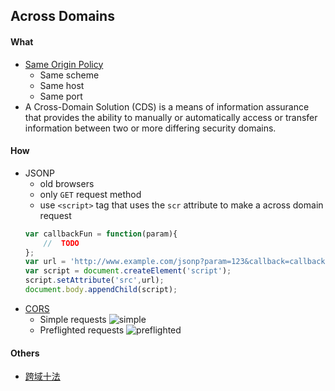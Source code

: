 ## Across Domains

#### What

* [Same Origin Policy](https://www.w3.org/Security/wiki/Same_Origin_Policy)
    * Same scheme
    * Same host
    * Same port
* A Cross-Domain Solution (CDS) is a means of information assurance that provides the ability to manually or automatically access or transfer information between two or more differing security domains.

#### How

* JSONP
    * old browsers
    * only `GET` request method
    * use `<script>` tag that uses the `scr` attribute to make a across domain request
    ```javascript
    var callbackFun = function(param){
        //  TODO
    };
    var url = 'http://www.example.com/jsonp?param=123&callback=callbackFun';
    var script = document.createElement('script');
    script.setAttribute('src',url);
    document.body.appendChild(script);
    ```
* [CORS](https://fetch.spec.whatwg.org/#http-cors-protocol)
    * Simple requests
    ![simple](https://mdn.mozillademos.org/files/14293/simple_req.png)
    * Preflighted requests
    ![preflighted](https://mdn.mozillademos.org/files/14289/prelight.png)

#### Others
* [跨域十法](http://www.cnblogs.com/hustskyking/articles/ten-methods-cross-domain.html)